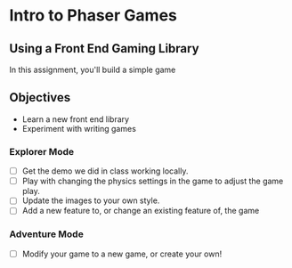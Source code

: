 # Intro to Phaser Games

## Using a Front End Gaming Library

In this assignment, you'll build a simple game

## Objectives

- Learn a new front end library
- Experiment with writing games

### Explorer Mode

- [ ] Get the demo we did in class working locally.
- [ ] Play with changing the physics settings in the game to adjust the game play.
- [ ] Update the images to your own style.
- [ ] Add a new feature to, or change an existing feature of, the game

### Adventure Mode

- [ ] Modify your game to a new game, or create your own!
